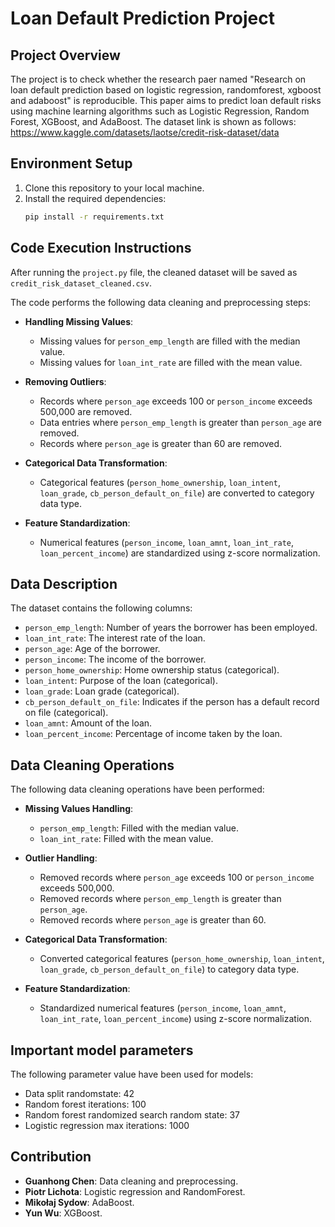 # Loan Default Prediction Project

## Project Overview
The project is to check whether the research paer named "Research on loan default prediction based on logistic regression, randomforest, xgboost and adaboost" is reproducible. This paper aims to predict loan default risks using machine learning algorithms such as Logistic Regression, Random Forest, XGBoost, and AdaBoost. The dataset link is shown as follows: https://www.kaggle.com/datasets/laotse/credit-risk-dataset/data


## Environment Setup
1. Clone this repository to your local machine.
2. Install the required dependencies:
   ```bash
   pip install -r requirements.txt
## Code Execution Instructions
After running the `project.py` file, the cleaned dataset will be saved as `credit_risk_dataset_cleaned.csv`.

The code performs the following data cleaning and preprocessing steps:

- **Handling Missing Values**:
  - Missing values for `person_emp_length` are filled with the median value.
  - Missing values for `loan_int_rate` are filled with the mean value.

- **Removing Outliers**:
  - Records where `person_age` exceeds 100 or `person_income` exceeds 500,000 are removed.
  - Data entries where `person_emp_length` is greater than `person_age` are removed.
  - Records where `person_age` is greater than 60 are removed.

- **Categorical Data Transformation**:
  - Categorical features (`person_home_ownership`, `loan_intent`, `loan_grade`, `cb_person_default_on_file`) are converted to category data type.

- **Feature Standardization**:
  - Numerical features (`person_income`, `loan_amnt`, `loan_int_rate`, `loan_percent_income`) are standardized using z-score normalization.

## Data Description
The dataset contains the following columns:

- `person_emp_length`: Number of years the borrower has been employed.
- `loan_int_rate`: The interest rate of the loan.
- `person_age`: Age of the borrower.
- `person_income`: The income of the borrower.
- `person_home_ownership`: Home ownership status (categorical).
- `loan_intent`: Purpose of the loan (categorical).
- `loan_grade`: Loan grade (categorical).
- `cb_person_default_on_file`: Indicates if the person has a default record on file (categorical).
- `loan_amnt`: Amount of the loan.
- `loan_percent_income`: Percentage of income taken by the loan.

## Data Cleaning Operations
The following data cleaning operations have been performed:

- **Missing Values Handling**:
  - `person_emp_length`: Filled with the median value.
  - `loan_int_rate`: Filled with the mean value.

- **Outlier Handling**:
  - Removed records where `person_age` exceeds 100 or `person_income` exceeds 500,000.
  - Removed records where `person_emp_length` is greater than `person_age`.
  - Removed records where `person_age` is greater than 60.

- **Categorical Data Transformation**:
  - Converted categorical features (`person_home_ownership`, `loan_intent`, `loan_grade`, `cb_person_default_on_file`) to category data type.

- **Feature Standardization**:
  - Standardized numerical features (`person_income`, `loan_amnt`, `loan_int_rate`, `loan_percent_income`) using z-score normalization.

## Important model parameters
The following parameter value have been used for models:
- Data split randomstate: 42
- Random forest iterations: 100
- Random forest randomized search random state: 37
- Logistic regression max iterations: 1000

## Contribution
- **Guanhong Chen**: Data cleaning and preprocessing.
- **Piotr Lichota**: Logistic regression and RandomForest.
- **Mikołaj Sydow**: AdaBoost.
- **Yun Wu**: XGBoost.







